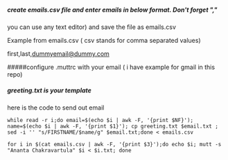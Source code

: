 ##### create emails.csv file and enter emails in below format. Don't forget ","  
you can use any text editor) and save the file as emails.csv 

Example from emails.csv ( csv stands for comma separated values) 

first,last,dummyemail@dummy.com

#####configure .muttrc with your email ( i have example for gmail in this repo)


##### greeting.txt is your template 

here is the code to send out email 
```
while read -r i;do email=$(echo $i | awk -F, '{print $NF}'); name=$(echo $i | awk -F, '{print $1}'); cp greeting.txt $email.txt ; sed -i '' "s/FIRSTNAME/$name/g" $email.txt;done < emails.csv

for i in $(cat emails.csv | awk -F, '{print $3}');do echo $i; mutt -s "Ananta Chakravartula" $i < $i.txt; done

```
